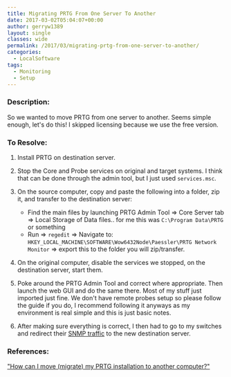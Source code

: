 ```yaml
---
title: Migrating PRTG From One Server To Another
date: 2017-03-02T05:04:07+00:00
author: gerryw1389
layout: single
classes: wide
permalink: /2017/03/migrating-prtg-from-one-server-to-another/
categories:
  - LocalSoftware
tags:
  - Monitoring
  - Setup
---
```

<!--more-->

### Description:

So we wanted to move PRTG from one server to another. Seems simple enough, let's do this! I skipped licensing because we use the free version.

### To Resolve:

1. Install PRTG on destination server.

2. Stop the Core and Probe services on original and target systems. I think that can be done through the admin tool, but I just used `services.msc`.

3. On the source computer, copy and paste the following into a folder, zip it, and transfer to the destination server:

   - Find the main files by launching PRTG Admin Tool => Core Server tab => Local Storage of Data files.. for me this was `C:\Program Data\PRTG` or something
   - Run => `regedit` => Navigate to: `HKEY_LOCAL_MACHINE\SOFTWARE\Wow6432Node\Paessler\PRTG Network Monitor` => export this to the folder you will zip/transfer.

4. On the original computer, disable the services we stopped, on the destination server, start them.

5. Poke around the PRTG Admin Tool and correct where appropriate. Then launch the web GUI and do the same there. Most of my stuff just imported just fine. We don't have remote probes setup so please follow the guide if you do, I recommend following it anyways as my environment is real simple and this is just basic notes.

6. After making sure everything is correct, I then had to go to my switches and redirect their [SNMP traffic](https://automationadmin.com/2017/02/configuring-snmp/) to the new destination server.

### References:

["How can I move (migrate) my PRTG installation to another computer?"](https://kb.paessler.com/en/topic/413-how-can-i-move-migrate-my-prtg-installation-to-another-computer)